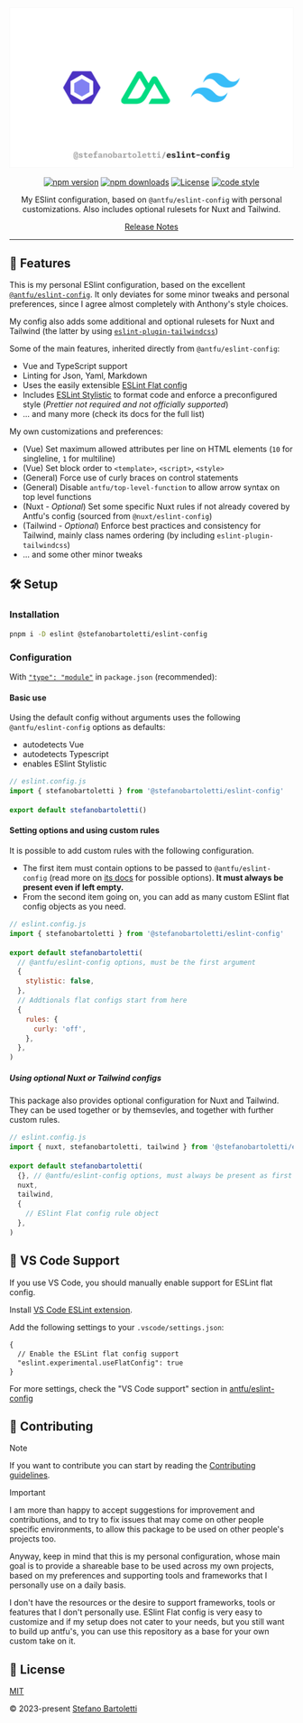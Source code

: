 <img src=".github/eslint-config-cover.png" />

<div align="center">

[![npm version][npm-version-src]][npm-version-href]
[![npm downloads][npm-downloads-src]][npm-downloads-href]
[![License][license-src]][license-href]
[![code style][antfu-src]][antfu-href]
<!-- [![code quality][code-quality-src]][code-quality-href] -->

My ESlint configuration, based on `@antfu/eslint-config` with personal customizations. Also includes optional rulesets for Nuxt and Tailwind.

[Release Notes](/CHANGELOG.md)

---

</div>

## 🌟 Features

This is my personal ESlint configuration, based on the excellent [`@antfu/eslint-config`](https://github.com/antfu/eslint-config). It only deviates for some minor tweaks and personal preferences, since I agree almost completely with Anthony's style choices.

My config also adds some additional and optional rulesets for Nuxt and Tailwind (the latter by using [`eslint-plugin-tailwindcss`](https://github.com/francoismassart/eslint-plugin-tailwindcss))

Some of the main features, inherited directly from `@antfu/eslint-config`:

- Vue and TypeScript support
- Linting for Json, Yaml, Markdown
- Uses the easily extensible [ESLint Flat config](https://eslint.org/docs/latest/use/configure/configuration-files-new)
- Includes [ESLint Stylistic](https://github.com/eslint-stylistic/eslint-stylistic) to format code and enforce a preconfigured style (*Prettier not required and not officially supported*)
- ... and many more (check its docs for the full list)

My own customizations and preferences:

- (Vue) Set maximum allowed attributes per line on HTML elements (`10` for singleline, `1` for multiline)
- (Vue) Set block order to `<template>`, `<script>`, `<style>`
- (General) Force use of curly braces on control statements
- (General) Disable `antfu/top-level-function` to allow arrow syntax on top level functions
- (Nuxt - *Optional*) Set some specific Nuxt rules if not already covered by Antfu's config (sourced from `@nuxt/eslint-config`)
- (Tailwind - *Optional*) Enforce best practices and consistency for Tailwind, mainly class names ordering (by including `eslint-plugin-tailwindcss`)
- ... and some other minor tweaks

## 🛠️ Setup

### Installation

```bash
pnpm i -D eslint @stefanobartoletti/eslint-config
```

### Configuration

With [`"type": "module"`](https://nodejs.org/api/packages.html#type) in `package.json` (recommended):

#### Basic use

Using the default config without arguments uses the following `@antfu/eslint-config` options as defaults:

- autodetects Vue
- autodetects Typescript
- enables ESlint Stylistic

```js
// eslint.config.js
import { stefanobartoletti } from '@stefanobartoletti/eslint-config'

export default stefanobartoletti()
```

#### Setting options and using custom rules

It is possible to add custom rules with the following configuration.

- The first item must contain options to be passed to `@antfu/eslint-config` (read more on [its docs](https://github.com/antfu/eslint-config) for possible options). **It must always be present even if left empty.**
- From the second item going on, you can add as many custom ESlint flat config objects as you need.

```js
// eslint.config.js
import { stefanobartoletti } from '@stefanobartoletti/eslint-config'

export default stefanobartoletti(
  // @antfu/eslint-config options, must be the first argument
  {
    stylistic: false,
  },
  // Addtionals flat configs start from here
  {
    rules: {
      curly: 'off',
    },
  },
)
```

##### Using optional Nuxt or Tailwind configs

This package also provides optional configuration for Nuxt and Tailwind. They can be used together or by themsevles, and together with further custom rules.

```js
// eslint.config.js
import { nuxt, stefanobartoletti, tailwind } from '@stefanobartoletti/eslint-config'

export default stefanobartoletti(
  {}, // @antfu/eslint-config options, must always be present as first item even if empty
  nuxt,
  tailwind,
  {
    // ESlint Flat config rule object
  },
)
```

## 📝 VS Code Support

If you use VS Code, you should manually enable support for ESLint flat config.

Install [VS Code ESLint extension](https://marketplace.visualstudio.com/items?itemName=dbaeumer.vscode-eslint).

Add the following settings to your `.vscode/settings.json`:

```jsonc
{
  // Enable the ESLint flat config support
  "eslint.experimental.useFlatConfig": true
}
```

For more settings, check the "VS Code support" section in [antfu/eslint-config](https://github.com/antfu/eslint-config#vs-code-support-auto-fix)

## 🤝 Contributing

> [!NOTE]
> If you want to contribute you can start by reading the [Contributing guidelines](https://github.com/stefanobartoletti/eslint-config/blob/master/.github/CONTRIBUTING.md).

> [!IMPORTANT]
> I am more than happy to accept suggestions for improvement and contributions, and to try to fix issues that may come on other people specific environments, to allow this package to be used on other people's projects too.
>
> Anyway, keep in mind that this is my personal configuration, whose main goal is to provide a shareable base to be used across my own projects, based on my preferences and supporting tools and frameworks that I personally use on a daily basis.
>
> I don't have the resources or the desire to support frameworks, tools or features that I don't personally use. ESlint Flat config is very easy to customize and if my setup does not cater to your needs, but you still want to build up antfu's, you can use this repository as a base for your own custom take on it.

## 📝 License

[MIT](https://github.com/stefanobartoletti/eslint-config/blob/main/LICENSE)

© 2023-present [Stefano Bartoletti](https://www.stefanobartoletti.it)

<!-- Badges -->
[npm-version-src]: https://img.shields.io/npm/v/@stefanobartoletti/eslint-config/latest.svg?style=flat&colorA=18181B&colorB=28CF8D
[npm-version-href]: https://npmjs.com/package/@stefanobartoletti/eslint-config

[npm-downloads-src]: https://img.shields.io/npm/dm/@stefanobartoletti/eslint-config.svg?style=flat&colorA=18181B&colorB=28CF8D
[npm-downloads-href]: https://npmjs.com/package/@stefanobartoletti/eslint-config

[code-quality-src]: https://img.shields.io/codacy/grade/2089b728f6904916aff7a595c4197b09.svg?style=flat&colorA=18181B&colorB=28CF8D
[code-quality-href]: https://app.codacy.com/gh/stefanobartoletti/eslint-config

[bundle-size-src]: https://img.shields.io/bundlephobia/minzip/@stefanobartoletti/eslint-config.svg?style=flat&colorA=18181B&colorB=28CF8D
[bundle-size-href]: https://bundlephobia.com/result?p=@stefanobartoletti/eslint-config

[license-src]: https://img.shields.io/npm/l/@stefanobartoletti/eslint-config.svg?style=flat&colorA=18181B&colorB=28CF8D
[license-href]: https://npmjs.com/package/@stefanobartoletti/eslint-config

[antfu-src]: https://antfu.me/badge-code-style.svg
[antfu-href]: https://github.com/antfu/eslint-config
